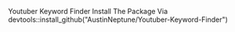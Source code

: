 Youtuber Keyword Finder
Install The Package Via
devtools::install_github("AustinNeptune/Youtuber-Keyword-Finder")
